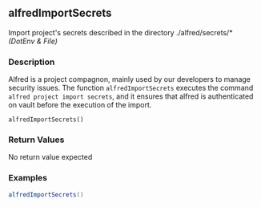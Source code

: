 ## alfredImportSecrets

Import project's secrets described in the directory ./alfred/secrets/* _(DotEnv & File)_

### Description

Alfred is a project compagnon, mainly used by our developers to manage security issues. The function `alfredImportSecrets` executes the command `alfred project import secrets`, and it ensures that alfred is authenticated on vault before the execution of the import.

```
alfredImportSecrets()
```

### Return Values
  No return value expected

### Examples

```groovy
alfredImportSecrets()
```

